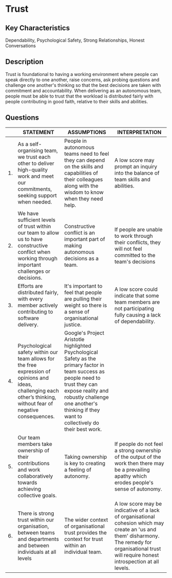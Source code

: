 # Trust


## Key Characteristics
Dependability, Psychological Safety, Strong Relationships, Honest Conversations

## Description
Trust is foundational to having a working environment where people can speak directly to one another, raise concerns, ask probing questions and challenge one another's thinking so that the best decisions are taken with commitment and accountability. When delivering as an autonomous team, people must be able to trust that the workload is distributed fairly with people contributing in good faith, relative to their skills and abilities.

## Questions
| | STATEMENT  	| ASSUMPTIONS 	| INTERPRETATION |
|---	|-------	|---	|---	|
| 1. | As a self-organising team, we trust each other to deliver high-quality work and meet our commitments, seeking support when needed.	| People in autonomous teams need to feel they can depend on the skills and capabilities of their colleagues along with the wisdom to know when they need help. | A low score may prompt an inquiry into the balance of team skills and abilities.	|
| 2. | We have sufficient levels of trust within our team to allow us to have constructive conflict when working through important challenges or decisions.	| Constructive conflict is an important part of making autonomous decisions as a team. | If people are unable to work through their conflicts, they will not feel committed to the team's decisions	|
| 3. | Efforts are distributed fairly, with every member actively contributing to software delivery.	| It's important to feel that people are pulling their weight so there is a sense of organisational justice. | A low score could indicate that some team members are not participating fully causing a lack of dependability. |
| 4. | Psychological safety within our team allows for the free expression of opinions and ideas, challenging each other’s thinking, without fear of negative consequences.	|	Google's Project Aristotle highlighted Psychological Safety as the primary factor in team success as people need to trust they can expose reality and robustly challenge one another's thinking if they want to collectively do their best work. | | 
| 5. | Our team members take ownership of their contributions and work collaboratively towards achieving collective goals. | Taking ownership is key to creating a feeling of autonomy. | If people do not feel a strong ownership of the output of the work then there may be a prevailing apathy which erodes people's sense of autonomy. |
| 6. | There is strong trust within our organisation, between teams and departments and between individuals at all levels | The wider context of organisational trust provides the context for trust within an individual team. | A low score may be indicative of a lack of organisational cohesion which may create an 'us and them' disharmony. The remedy for organisational trust will require honest introspection at all levels. |

